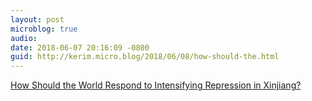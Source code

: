 ```yaml
---
layout: post
microblog: true
audio: 
date: 2018-06-07 20:16:09 -0800
guid: http://kerim.micro.blog/2018/06/08/how-should-the.html
---
```

[How Should the World Respond to Intensifying Repression in Xinjiang?](http://www.chinafile.com/conversation/how-should-world-respond-intensifying-repression-xinjiang)
